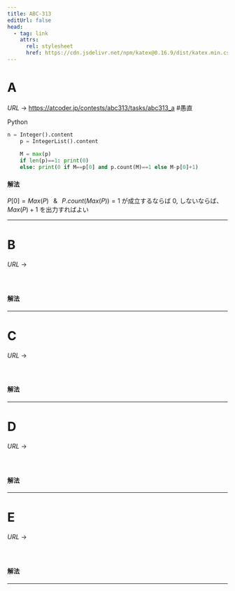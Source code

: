 ```yaml
---
title: ABC-313
editUrl: false
head:
  - tag: link
    attrs:
      rel: stylesheet
      href: https://cdn.jsdelivr.net/npm/katex@0.16.9/dist/katex.min.css
---
```


# A

$URL\:\to$ <https://atcoder.jp/contests/abc313/tasks/abc313_a>
\#愚直

Python

```python
n = Integer().content
    p = IntegerList().content
    
    M = max(p)
    if len(p)==1: print(0)
    else: print(0 if M==p[0] and p.count(M)==1 else M-p[0]+1)
```

#### 解法

$P[0]=Max(P)\;\;\;\&\;\;\;P.count(Max(P))=1$ が成立するならば $0$, しないならば、$Max(P)+1$ を出力すればよい

***

# B

$URL\:\to$

#

```python
```

#### 解法

***

# C

$URL\:\to$

#

```python
```

#### 解法

***

# D

$URL\:\to$

#

```python
```

#### 解法

***

# E

$URL\:\to$

#

```python
```

#### 解法

***
